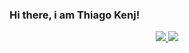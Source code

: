 ### Hi there, i am Thiago Kenj!
<div align="center">
  <a href="https://github.com/KenOxToK">
<img altura="180em" src="https://github-readme-stats.vercel.app/api?username=KenOxToK&show_icons=true&theme=gruvbox&include_all_commits=true&count_private=true"/>
<img altura="180em" src="https://github-readme-stats.vercel.app/api/top-langs/?username=KenOxToK&layout=compact&langs_count=7&theme=gruvbox"/>
    </div>
